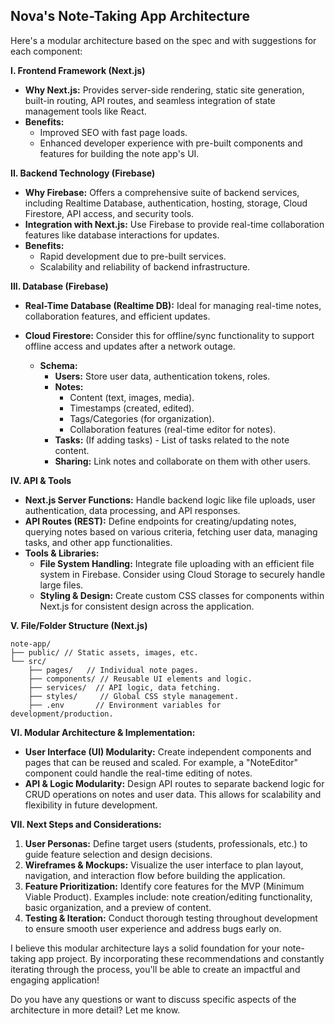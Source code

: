## Nova's Note-Taking App Architecture

Here's a modular architecture based on the spec and with suggestions for each component:


**I. Frontend Framework (Next.js)**

* **Why Next.js:** Provides server-side rendering, static site generation, built-in routing, API routes, and seamless integration of state management tools like React.
* **Benefits:** 
    *  Improved SEO with fast page loads.
    *  Enhanced developer experience with pre-built components and features for building the note app's UI.


**II. Backend Technology (Firebase)**

* **Why Firebase:** Offers a comprehensive suite of backend services, including Realtime Database, authentication, hosting, storage, Cloud Firestore, API access, and security tools.
* **Integration with Next.js:**  Use Firebase to provide real-time collaboration features like database interactions for updates.
* **Benefits:** 
    *  Rapid development due to pre-built services. 
    *  Scalability and reliability of backend infrastructure.


**III. Database (Firebase)**

* **Real-Time Database (Realtime DB):**  Ideal for managing real-time notes, collaboration features, and efficient updates.
* **Cloud Firestore:**   Consider this for offline/sync functionality to support offline access and updates after a network outage.

    * **Schema:** 
        * **Users:** Store user data, authentication tokens, roles.
        * **Notes:**  
            * Content (text, images, media).
            * Timestamps (created, edited). 
            * Tags/Categories (for organization).
            * Collaboration features (real-time editor for notes).
        * **Tasks:** (If adding tasks) - List of tasks related to the note content.
        * **Sharing:**  Link notes and collaborate on them with other users.

**IV. API & Tools** 

* **Next.js Server Functions:**  Handle backend logic like file uploads, user authentication, data processing, and API responses.
* **API Routes (REST):** Define endpoints for creating/updating notes, querying notes based on various criteria, fetching user data, managing tasks, and other app functionalities.
* **Tools & Libraries:** 
    * **File System Handling:** Integrate file uploading with an efficient file system in Firebase. Consider using Cloud Storage to securely handle large files.
    * **Styling & Design:** Create custom CSS classes for components within Next.js for consistent design across the application.


**V. File/Folder Structure (Next.js)**

```
note-app/ 
├── public/ // Static assets, images, etc.
└── src/  
    ├── pages/   // Individual note pages.
    ├── components/ // Reusable UI elements and logic.
    ├── services/  // API logic, data fetching.
    ├── styles/     // Global CSS style management.
    ├── .env       // Environment variables for development/production.

```


**VI. Modular Architecture & Implementation:** 

* **User Interface (UI) Modularity:** Create independent components and pages that can be reused and scaled. For example, a "NoteEditor" component could handle the real-time editing of notes. 
* **API & Logic Modularity:** Design API routes to separate backend logic for CRUD operations on notes and user data. This allows for scalability and flexibility in future development.

**VII. Next Steps and Considerations:**

1. **User Personas:** Define target users (students, professionals, etc.) to guide feature selection and design decisions. 
2. **Wireframes & Mockups:**  Visualize the user interface to plan layout, navigation, and interaction flow before building the application.
3. **Feature Prioritization:**  Identify core features for the MVP (Minimum Viable Product). Examples include: note creation/editing functionality, basic organization, and a preview of content.
4. **Testing & Iteration:** Conduct thorough testing throughout development to ensure smooth user experience and address bugs early on.



I believe this modular architecture lays a solid foundation for your note-taking app project. By incorporating these recommendations and constantly iterating through the process, you'll be able to create an impactful and engaging application! 

Do you have any questions or want to discuss specific aspects of the architecture in more detail? Let me know. 